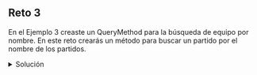 ## Reto 3

En el Ejemplo 3 creaste un QueryMethod para la búsqueda de equipo por nombre. En este reto crearás un método para buscar un partido por el nombre de los partidos.


<details>
  <summary>Solución</summary>

 1. Crea el archivo de prueba tal como hiciste en el Ejemplo 3. En este caso tendrás que agregar ambos repositorios para poder hacer el setup completo.</li>

 ![Prueba](img/figura01.png)

 deberás agregar el repositorio de partidos a la prueba de equipos, ya que no podemos garantizar el orden en que se ejecutan las pruebas y por las restricciones de llave foránea podríamos tener problemas al reiniciar la tabla. Este tipo de comportamiento de uso común es un excelente candidato para crear una clase de soporte).

 2. Crea el QueryMethod:
 
  ![Query method](img/figura02.png)

Como puedes ver, podemos definir criterios de búsqueda en objetos anidados. ¿Puedes definir la sentencia SQL equivalente?

  <p>
  Para validar que todo esté correcto, ejecuta la prueba con maven.
  </p>


</details>
